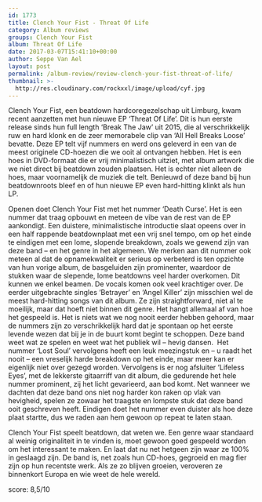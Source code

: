```yaml
---
id: 1773
title: Clench Your Fist - Threat Of Life
category: Album reviews
groups: Clench Your Fist
album: Threat Of Life
date: 2017-03-07T15:41:10+00:00
author: Seppe Van Ael
layout: post
permalink: /album-review/review-clench-your-fist-threat-of-life/
thumbnail: >-
  http://res.cloudinary.com/rockxxl/image/upload/cyf.jpg
---
```

Clench Your Fist, een beatdown hardcoregezelschap uit Limburg, kwam recent aanzetten met hun nieuwe EP ‘Threat Of Life’. Dit is hun eerste release sinds hun full length ‘Break The Jaw’ uit 2015, die al verschrikkelijk ruw en hard klonk en de zeer memorabele clip van ‘All Hell Breaks Loose’ bevatte. Deze EP telt vijf nummers en werd ons geleverd in een van de meest originele CD-hoezen die we ooit al ontvangen hebben. Het is een hoes in DVD-formaat die er vrij minimalistisch uitziet, met album artwork die we niet direct bij beatdown zouden plaatsen. Het is echter niet alleen de hoes, maar voornamelijk de muziek die telt. Benieuwd of deze band bij hun beatdownroots bleef en of hun nieuwe EP even hard-hitting klinkt als hun LP.

Openen doet Clench Your Fist met het nummer ‘Death Curse’. Het is een nummer dat traag opbouwt en meteen de vibe van de rest van de EP aankondigt. Een duistere, minimalistische introductie slaat opeens over in een half rappende beatdownplaat met een vrij snel tempo, om op het einde te eindigen met een lome, slopende breakdown, zoals we gewend zijn van deze band – en het genre in het algemeen. We merken aan dit nummer ook meteen al dat de opnamekwaliteit er serieus op verbeterd is ten opzichte van hun vorige album, de basgeluiden zijn prominenter, waardoor de stukken waar de slepende, lome beatdowns veel harder overkomen. Dit kunnen we enkel beamen. De vocals komen ook veel krachtiger over. De eerder uitgebrachte singles ‘Betrayer’ en ‘Angel Killer’ zijn misschien wel de meest hard-hitting songs van dit album. Ze zijn straightforward, niet al te moeilijk, maar dat hoeft niet binnen dit genre. Het hangt allemaal af van hoe het gespeeld is. Het is niets wat we nog nooit eerder hebben gehoord, maar de nummers zijn zo verschrikkelijk hard dat je spontaan op het eerste levende wezen dat bij je in de buurt komt begint te schoppen. Deze band weet wat ze spelen en weet wat het publiek wil – hevig dansen.  Het nummer ‘Lost Soul’ vervolgens heeft een leuk meezingstuk en – u raadt het nooit – een vreselijk harde breakdown op het einde, maar meer kan er eigenlijk niet over gezegd worden. Vervolgens is er nog afsluiter ‘Lifeless Eyes’, met de lekkerste gitaarriff van dit album, die gedurende het hele nummer prominent, zij het licht gevarieerd, aan bod komt. Net wanneer we dachten dat deze band ons niet nog harder kon raken op vlak van hevigheid, spelen ze zowaar het traagste en lompste stuk dat deze band ooit geschreven heeft. Eindigen doet het nummer even duister als hoe deze plaat startte, dus we raden aan hem gewoon op repeat te laten staan.

Clench Your Fist speelt beatdown, dat weten we. Een genre waar standaard al weinig originaliteit in te vinden is, moet gewoon goed gespeeld worden om het interessant te maken. En laat dat nu net hetgeen zijn waar ze 100% in geslaagd zijn. De band is, net zoals hun CD-hoes, gegroeid en mag fier zijn op hun recentste werk. Als ze zo blijven groeien, veroveren ze binnenkort Europa en wie weet de hele wereld.

score: 8,5/10
